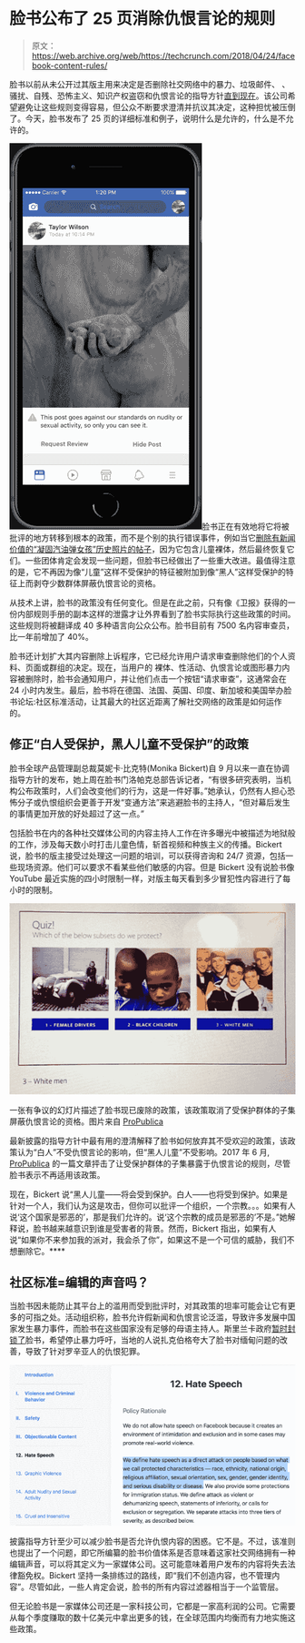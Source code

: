 # 脸书公布了 25 页消除仇恨言论的规则

> 原文：<https://web.archive.org/web/https://techcrunch.com/2018/04/24/facebook-content-rules/>

脸书以前从未公开过其版主用来决定是否删除社交网络中的暴力、垃圾邮件、 、骚扰、自残、恐怖主义、知识产权盗窃和仇恨言论的指导方针[直到现在](https://web.archive.org/web/20221025223020/https://newsroom.fb.com/news/2018/04/comprehensive-community-standards/)。该公司希望避免让这些规则变得容易，但公众不断要求澄清并抗议其决定，这种担忧被压倒了。今天，脸书发布了 25 页的详细标准和例子，说明什么是允许的，什么是不允许的。

![](img/8bf914e7fd48b014e6d6867fa1365007.png)脸书正在有效地将它将被批评的地方转移到根本的政策，而不是个别的执行错误事件，例如当它[删除有新闻价值的“凝固汽油弹女孩”历史照片的帖子](https://web.archive.org/web/20221025223020/https://techcrunch.com/2016/09/09/facensorbook/)，因为它包含儿童裸体，然后最终恢复它们。一些团体肯定会发现一些问题，但脸书已经做出了一些重大改进。最值得注意的是，它不再因为像“儿童”这样不受保护的特征被附加到像“黑人”这样受保护的特征上而剥夺少数群体屏蔽仇恨言论的资格。

从技术上讲，脸书的政策没有任何变化。但是在此之前，只有像《卫报》获得的一份内部规则手册的副本这样的泄露才让外界看到了脸书实际执行这些政策的时间。这些规则将被翻译成 40 多种语言向公众公布。脸书目前有 7500 名内容审查员，比一年前增加了 40%。

脸书还计划扩大其内容删除上诉程序，它已经允许用户请求审查删除他们的个人资料、页面或群组的决定。现在，当用户的 裸体、性活动、仇恨言论或图形暴力内容被删除时，脸书会通知用户，并让他们点击一个按钮“请求审查”，这通常会在 24 小时内发生。最后，脸书将在德国、法国、英国、印度、新加坡和美国举办脸书论坛:社区标准活动，让其最大的社区近距离了解社交网络的政策是如何运作的。

## 修正“白人受保护，黑人儿童不受保护”的政策

脸书全球产品管理副总裁莫妮卡·比克特(Monika Bickert)自 9 月以来一直在协调指导方针的发布，她上周在脸书门洛帕克总部告诉记者，“有很多研究表明，当机构公布政策时，人们会改变他们的行为，这是一件好事。”她承认，仍然有人担心恐怖分子或仇恨组织会更善于开发“变通方法”来逃避脸书的主持人，“但对幕后发生的事情更加开放的好处超过了这一点。”

包括脸书在内的各种社交媒体公司的内容主持人工作在许多曝光中被描述为地狱般的工作，涉及每天数小时打击儿童色情，斩首视频和种族主义的传播。Bickert 说，脸书的版主接受过处理这一问题的培训，可以获得咨询和 24/7 资源，包括一些现场资源。他们可以要求不看某些他们敏感的内容。但是 Bickert 没有说脸书像 YouTube 最近实施的四小时限制一样，对版主每天看到多少冒犯性内容进行了每小时的限制。

![](img/05eaff7fbed3ea3ef0d149d02ab63c23.png)

一张有争议的幻灯片描述了脸书现已废除的政策，该政策取消了受保护群体的子集屏蔽仇恨言论的资格。图片来自 [ProPublica](https://web.archive.org/web/20221025223020/https://www.propublica.org/article/facebook-hate-speech-censorship-internal-documents-algorithms)

最新披露的指导方针中最有用的澄清解释了脸书如何放弃其不受欢迎的政策，该政策认为“白人”不受仇恨言论的影响，但“黑人儿童”不受影响。2017 年 6 月, [ProPublica](https://web.archive.org/web/20221025223020/https://www.propublica.org/article/facebook-hate-speech-censorship-internal-documents-algorithms) 的一篇文章抨击了让受保护群体的子集暴露于仇恨言论的规则，尽管脸书表示不再适用该政策。

现在，Bickert 说“黑人儿童——将会受到保护。白人——也将受到保护。如果是针对一个人，我们认为这是攻击，但你可以批评一个组织，一个宗教。。。如果有人说‘这个国家是邪恶的’，那是我们允许的。说‘这个宗教的成员是邪恶的’不是。”她解释说，脸书越来越意识到谁是受害者的背景。然而，Bickert 指出，如果有人说“如果你不来参加我的派对，我会杀了你”，如果这不是一个可信的威胁，我们不想删除它。****

## 社区标准=编辑的声音吗？

当脸书因未能防止其平台上的滥用而受到批评时，对其政策的坦率可能会让它有更多的可指之处。活动组织称，脸书允许假新闻和仇恨言论泛滥，导致许多发展中国家发生暴力事件，而脸书在这些国家没有足够的母语主持人。斯里兰卡政府[暂时封锁了](https://web.archive.org/web/20221025223020/https://www.nytimes.com/2018/03/08/technology/sri-lanka-facebook-shutdown.html)脸书，希望停止暴力呼吁，当地的人说扎克伯格夸大了脸书对缅甸问题的改善，导致了针对罗辛亚人的仇恨犯罪。

![](img/f7f8adcb610ca477ff4646f20a0db15b.png)

披露指导方针至少可以减少脸书是否允许仇恨内容的困惑。它不是。不过，该准则也提出了一个问题，即它所编纂的脸书价值体系是否意味着这家社交网络拥有一种编辑声音，可以将其定义为一家媒体公司。这可能意味着用户发布的内容将失去法律豁免权。Bickert 坚持一条排练过的路线，即“我们不创造内容，也不管理内容”。尽管如此，一些人肯定会说，脸书的所有内容过滤器相当于一个监管层。

但无论脸书是一家媒体公司还是一家科技公司，它都是一家高利润的公司。它需要从每个季度赚取的数十亿美元中拿出更多的钱，在全球范围内均衡而有力地实施这些政策。